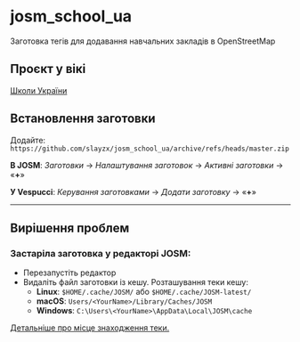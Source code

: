 # josm_school_ua
Заготовка тегів для додавання навчальних закладів в OpenStreetMap

## Проєкт у вікі
[Школи України](https://wiki.openstreetmap.org/wiki/Uk:%D0%A8%D0%BA%D0%BE%D0%BB%D0%B8_%D0%A3%D0%BA%D1%80%D0%B0%D1%97%D0%BD%D0%B8)

## Встановлення заготовки

Додайте: 
`https://github.com/slayzx/josm_school_ua/archive/refs/heads/master.zip` 

**В JOSM**: *Заготовки* -> *Налаштування заготовок* -> *Активні заготовки* -> «**+**»

**У Vespucci**: *Керування заготовками* -> *Додати заготовку* -> «**+**»
***
## Вирішення проблем
### Застаріла заготовка у редакторі JOSM:
* Перезапустіть редактор
* Видаліть файл заготовки із кешу. Розташування теки кешу:
  * **Linux**: `$HOME/.cache/JOSM/` або `$HOME/.cache/JOSM-latest/`
  * **macOS**: `Users/<YourName>/Library/Caches/JOSM`
  * **Windows**: `C:\Users\<YourName>\AppData\Local\JOSM\cache`

 [Детальніше про місце знаходження теки.](https://josm.openstreetmap.de/wiki/Help/Preferences#JOSMpreferencedatacachedirectories)
